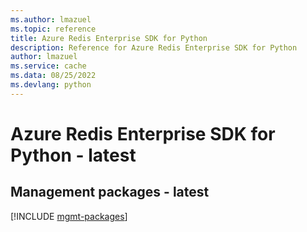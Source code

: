 ```yaml
---
ms.author: lmazuel
ms.topic: reference
title: Azure Redis Enterprise SDK for Python
description: Reference for Azure Redis Enterprise SDK for Python
author: lmazuel
ms.service: cache
ms.data: 08/25/2022
ms.devlang: python
---
```

# Azure Redis Enterprise SDK for Python - latest

## Management packages - latest
[!INCLUDE [mgmt-packages](redis-enterprise-mgmt-index.md)]